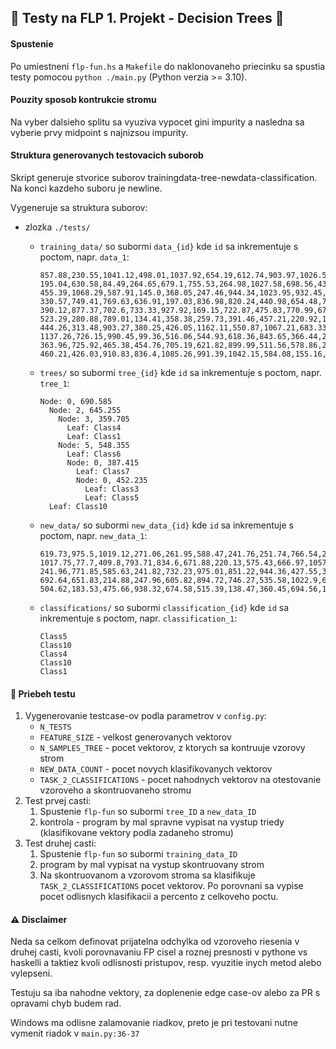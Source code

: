 ## 🌳 Testy na FLP 1. Projekt - Decision Trees 🌟

#### Spustenie
Po umiestneni `flp-fun.hs` a `Makefile` do naklonovaneho priecinku sa spustia testy pomocou `python ./main.py` (Python verzia >= 3.10). 

#### Pouzity sposob kontrukcie stromu
Na vyber dalsieho splitu sa vyuziva vypocet gini impurity a nasledna sa vyberie prvy midpoint s najnizsou impurity.

#### Struktura generovanych testovacich suborob
Skript generuje stvorice suborov trainingdata-tree-newdata-classification.
Na konci kazdeho suboru je newline.

Vygeneruje sa struktura suborov:

* zlozka `./tests/`

  * `training_data/`  so subormi `data_{id}` kde `id` sa inkrementuje s poctom, napr. `data_1`:
    ```
    857.88,230.55,1041.12,498.01,1037.92,654.19,612.74,903.97,1026.55,147.14,Class10
    195.04,630.58,84.49,264.65,679.1,755.53,264.98,1027.58,698.56,436.26,Class4
    455.39,1068.29,587.91,145.0,368.05,247.46,944.34,1023.95,932.45,796.6,Class4
    330.57,749.41,769.63,636.91,197.03,836.98,820.24,440.98,654.48,788.06,Class7
    390.12,877.37,702.6,733.33,927.92,169.15,722.87,475.83,770.99,674.49,Class6
    523.29,280.88,789.01,134.41,358.38,259.73,391.46,457.21,220.92,1105.14,Class6
    444.26,313.48,903.27,380.25,426.05,1162.11,550.87,1067.21,683.33,585.11,Class3
    1137.26,726.15,990.45,99.36,516.06,544.93,618.36,843.65,366.44,217.95,Class10
    363.96,725.92,465.38,454.76,705.19,621.82,899.99,511.56,578.86,295.12,Class1
    460.21,426.03,910.83,836.4,1085.26,991.39,1042.15,584.08,155.16,357.99,Class5
    ```

  * `trees/`  so subormi `tree_{id}` kde `id` sa inkrementuje s poctom, napr. `tree_1`:
    ```
    Node: 0, 690.585
      Node: 2, 645.255
        Node: 3, 359.705
          Leaf: Class4
          Leaf: Class1
        Node: 5, 548.355
          Leaf: Class6
          Node: 0, 387.415
            Leaf: Class7
            Node: 0, 452.235
              Leaf: Class3
              Leaf: Class5
      Leaf: Class10
    ```
  *  `new_data/`  so subormi `new_data_{id}` kde `id` sa inkrementuje s poctom, napr. `new_data_1`:
      ```
      619.73,975.5,1019.12,271.06,261.95,588.47,241.76,251.74,766.54,210.29
      1017.75,77.7,409.8,793.71,834.6,671.88,220.13,575.43,666.97,1057.76
      241.96,771.85,585.63,241.82,732.23,975.01,851.22,944.36,427.55,399.21
      692.64,651.83,214.88,247.96,605.82,894.72,746.27,535.58,1022.9,649.63
      504.62,183.53,475.66,938.32,674.58,515.39,138.47,360.45,694.56,1032.19
      ```
  * `classifications/`  so subormi `classification_{id}` kde `id` sa inkrementuje s poctom, napr. `classification_1`:
    ```
    Class5
    Class10
    Class4
    Class10
    Class1
    ```

#### 🧪 Priebeh testu

1. Vygenerovanie testcase-ov podla parametrov v `config.py`:
   - `N_TESTS`
   - `FEATURE_SIZE` - velkost generovanych vektorov
   - `N_SAMPLES_TREE` - pocet vektorov, z ktorych sa kontruuje vzorovy strom
   - `NEW_DATA_COUNT` - pocet novych klasifikovanych vektorov
   - `TASK_2_CLASSIFICATIONS` - pocet nahodnych vektorov na otestovanie vzoroveho a skontruovaneho stromu
2. Test prvej casti:
    1. Spustenie `flp-fun` so subormi `tree_ID` a `new_data_ID`
    2. kontrola - program by mal spravne vypisat na vystup triedy (klasifikovane vektory podla zadaneho stromu)
3. Test druhej casti:
    1. Spustenie `flp-fun` so subormi `training_data_ID`
    2. program by mal vypisat na vystup skontruovany strom
    3. Na skontruovanom a vzorovom stroma sa klasifikuje `TASK_2_CLASSIFICATIONS` pocet vektorov. Po porovnani sa vypise pocet odlisnych klasifikacii a percento z celkoveho poctu.

#### ⚠️ Disclaimer
Neda sa celkom definovat prijatelna odchylka od vzoroveho riesenia v druhej casti, kvoli porovnavaniu FP cisel a roznej presnosti v pythone vs haskelli a taktiez kvoli odlisnosti pristupov, resp. vyuzitie inych metod alebo vylepseni.

Testuju sa iba nahodne vektory, za doplenenie edge case-ov alebo za PR s opravami chyb budem rad.

Windows ma odlisne zalamovanie riadkov, preto je pri testovani nutne vymenit riadok v `main.py:36-37`
